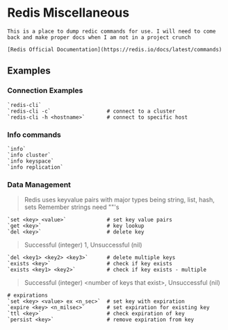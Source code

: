 # Redis Miscellaneous

    This is a place to dump redic commands for use. I will need to come back and make proper docs when I am not in a project crunch
    
    [Redis Official Documentation](https://redis.io/docs/latest/commands)
    
## Examples

### Connection Examples

    `redis-cli`
    `redis-cli -c`                  # connect to a cluster
    `redis-cli -h <hostname>`       # connect to specific host
    
    
### Info commands

    `info`
    `info cluster`
    `info keyspace`
    `info replication`
    
    
### Data Management

> Redis uses keyvalue pairs with major types being string, list, hash, sets
> Remember strings need ""'s

    `set <key> <value>`             # set key value pairs
    `get <key>`                     # key lookup 
    `del <key>`                     # delete key
> Successful (integer) 1, Unsuccessful (nil)  
    
    `del <key1> <key2> <key3>`      # delete multiple keys
    `exists <key>`                  # check if key exists
    `exists <key1> <key2>`          # check if key exists - multiple
> Successful (integer) \<number of keys that exist\>, Unsuccessful (nil) 
    
    
    # expirations
    `set <key> <value> ex <n_sec>`  # set key with expiration
    `expire <key> <n_milsec>`       # set expiration for existing key
    `ttl <key>`                     # check expiration of key
    `persist <key>`                 # remove expiration from key